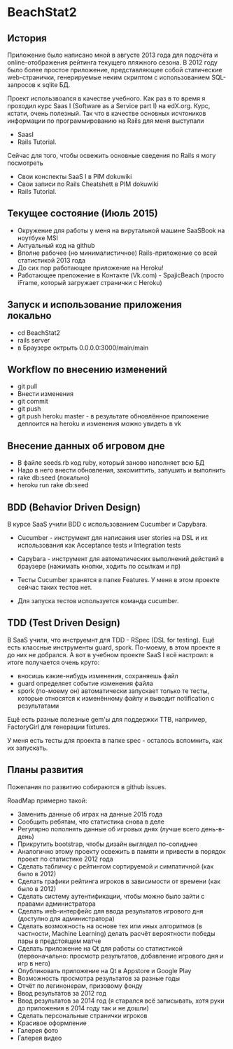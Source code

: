 # BeachStat2

## История

Приложение было написано мной в августе 2013 года для подсчёта и online-отображения рейтинга текущего пляжного сезона.
В 2012 году было более простое приложение, представляющее собой статические web-странички, генерируемые неким скриптом с использованием SQL-запросов к sqlite БД.

Проект использвоался в качестве учебного.
Как раз в то время я проходил курс Saas I (Software as a Service part I) на edX.org. Курс, кстати, очень полезный.
Так что в качестве основных исчтоников информации по программированию на Rails для меня выступали
- SaasI
- Rails Tutorial. 

Сейчас для того, чтобы освежить основные сведения по Rails я могу посмотреть
- Свои конспекты SaaS I в PIM dokuwiki
- Свои записи по Rails Cheatshett в PIM dokuwiki
- Rails Tutorial.

## Текущее состояние (Июль 2015)
- Окружение для работы у меня на вирутальной машине SaaSBook на ноутбуке MSI
- Актуальный код на github
- Вполне рабочее (но минималистичное) Rails-приложение со всей статистикой 2013 года
- До сих пор работающее приложение на Heroku!
- Работающее преложение в Контакте (Vk.com) - SpajicBeach (просто iFrame, который загружает странички с Heroku)

## Запуск и использование приложения локально
- cd BeachStat2
- rails server
- в Браузере октрыть 0.0.0.0:3000/main/main

## Workflow по внесению изменений
- git pull
- Внести изменения
- git commit
- git push
- git push heroku master - в результате обновлённое приложение деплоится на heroku и изменения можно увидеть в vk


## Внесение данных об игровом дне
- В файле seeds.rb код ruby, который заново наполняет всю БД
- Надо в него внести обновления, закомиттить, запушить и выполнить
- rake db:seed (локально)
- heroku run rake db:seed

## BDD (Behavior Driven Design)
В курсе SaaS учили BDD с использованием Cucumber и Capybara.
- Cucumber - инструмент для написания user stories на DSL и их использования как Acceptance tests и Integration tests
- Capybara - инструмент для автоматических выполнений действий в браузере (нажимать кнопки, ходить по ссылкам и пр)

- Тесты Cucumber хранятся в папке Features. У меня в этом проекте сейчас таких тестов нет.
- Для запуска тестов используется команда cucumber.

## TDD (Test Driven Design)
В SaaS учили, что инструемнт для TDD - RSpec (DSL for testing).
Ещё есть классные инструменты guard, spork.
По-моему, в этом проекте я до них не добрался.
А вот в учебном проекте SaaS I всё настроил: в итоге получается очень круто:
- вносишь какие-нибудь изменения, сохраняешь файл
- guard определяет событие изменения файла
- spork (по-моему он) автоматически запускает только те тесты, которые относятся к изменённому файлу и выводит notification с результатами

Ещё есть разные полезные gem'ы для поддержки ТТВ, например, FactoryGirl для генерации fixtures.

У меня есть тесты для проекта в папке spec - осталось вспомнить, как их запускать.

## Планы развития
Пожелания по развитию собираются в github issues.

RoadMap примерно такой:
- Заменить данные об играх на данные 2015 года
- Сообщить ребятам, что статистика снова в деле
- Регулярно пополнять данные об игровых днях (лучше всего день-в-день)
- Прикрутить bootstrap, чтобы дизайн выглядел по-солиднее
- Аналогично этому проекту освежить в памяти и привести в порядок проект по статистике 2012 года
- Сделать табличку с рейтингом сортируемой и симпатичной (как было в 2012)
- Сделать графики рейтинга игроков в зависимости от времени (как было в 2012)
- Сделать систему аутентификации, чтобы можно было зайти с правами администратора
- Сделать web-интерфейс для ввода результатов игрового дня (доступно для администратора)
- Сделать возможность на основе тех или иных алгоритмов (в частности, Machine Learning) делать расчёт вероятности победы пары в предстоящем матче
- Сделать приложение на Qt для работы со статистикой (первоначально: просмотр результатов, добавление игрового дня и игр в него)
- Опубликовать приложение на Qt в Appstore и Google Play
- Возможность просмотра результатов за разные годы
- Отчёт по легинонерам, призовому фонду
- Ввод результатов за 2012 год
- Ввод результатов за 2014 год (я старался всё записывать, хотя руки до приложения в 2014 году так и не дошли)
- Сделать персональные странички игроков
- Красивое оформление 
- Галерея фото
- Галерея видео

